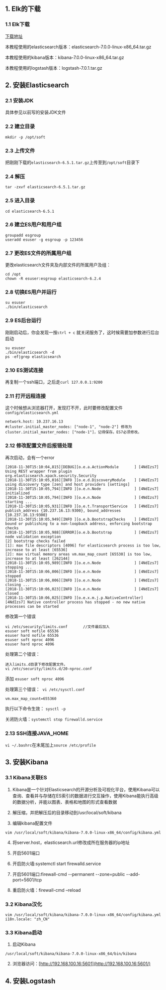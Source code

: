 ## 1. Elk的下载

### 1.1 Elk下载
[下载地址](https://www.elastic.co/cn/)

本教程使用的elasticsearch版本：elasticsearch-7.0.0-linux-x86_64.tar.gz

本教程使用的kibana版本：kibana-7.0.0-linux-x86_64.tar.gz

本教程使用的logstash版本：logstash-7.0.1.tar.gz

## 2. 安装Elasticsearch

### 2.1 安装JDK
具体参见以前写的安装JDK文件

### 2.2 建立目录
`mkdir -p /opt/soft`

### 2.3 上传文件
把刚刚下载的`elasticsearch-6.5.1.tar.gz`上传至到`/opt/soft`目录下

### 2.4 解压
`tar -zxvf elasticsearch-6.5.1.tar.gz`

### 2.5 进入目录 
`cd elasticsearch-6.5.1`

### 2.6 建立ES用户和用户组

```shell
groupadd esgroup
useradd esuser -g esgroup -p 123456
```
### 2.7 更改ES文件的所属用户组

更改elasticsearch文件夹及内部文件的所属用户及组：
```shell
cd /opt
chown -R esuser:esgroup elasticsearch-6.2.4
```

### 2.8 切换ES用户并运行

```shell
su esuser
./bin/elasticsearch
```

### 2.9 ES后台运行
刚刚启动后，你会发现一按`ctrl + c` 就关闭服务了，这时候需要加参数进行后台启动

```shell
su esuser
./bin/elasticsearch -d
ps -ef|grep elasticsearch
```

### 2.10 ES测试连接
再复制一个ssh端口，之后走`curl 127.0.0.1:9200`

### 2.11 打开远程连接
这个时候想从浏览器打开，发现打不开，此时要修改配置文件`config/elasticsearch.yml`
```shell
network.host: 10.237.16.13
#cluster.initial_master_nodes: ["node-1", "node-2"] 修改为 cluster.initial_master_nodes: ["node-1"]，记得保存。ES7必须修改。
```
### 2.12 修改配置文件后报错处理
再次启动，会有一个error
``` shell
[2018-11-30T15:10:04,815][DEBUG][o.e.a.ActionModule       ] [4NdIzs7] Using REST wrapper from plugin org.elasticsearch.xpack.security.Security
[2018-11-30T15:10:05,016][INFO ][o.e.d.DiscoveryModule    ] [4NdIzs7] using discovery type [zen] and host providers [settings]
[2018-11-30T15:10:05,794][INFO ][o.e.n.Node               ] [4NdIzs7] initialized
[2018-11-30T15:10:05,794][INFO ][o.e.n.Node               ] [4NdIzs7] starting ...
[2018-11-30T15:10:05,931][INFO ][o.e.t.TransportService   ] [4NdIzs7] publish_address {10.237.16.13:9300}, bound_addresses {10.237.16.13:9300}
[2018-11-30T15:10:05,949][INFO ][o.e.b.BootstrapChecks    ] [4NdIzs7] bound or publishing to a non-loopback address, enforcing bootstrap checks
[2018-11-30T15:10:05,988][ERROR][o.e.b.Bootstrap          ] [4NdIzs7] node validation exception
[2] bootstrap checks failed
[1]: max file descriptors [4096] for elasticsearch process is too low, increase to at least [65536]
[2]: max virtual memory areas vm.max_map_count [65530] is too low, increase to at least [262144]
[2018-11-30T15:10:05,989][INFO ][o.e.n.Node               ] [4NdIzs7] stopping ...
[2018-11-30T15:10:06,006][INFO ][o.e.n.Node               ] [4NdIzs7] stopped
[2018-11-30T15:10:06,006][INFO ][o.e.n.Node               ] [4NdIzs7] closing ...
[2018-11-30T15:10:06,023][INFO ][o.e.n.Node               ] [4NdIzs7] closed
[2018-11-30T15:10:06,025][INFO ][o.e.x.m.j.p.NativeController] [4NdIzs7] Native controller process has stopped - no new native processes can be started
```

修改第一个错误
```
vi /etc/security/limits.conf       //文件最后加入
esuser soft nofile 65536
esuser hard nofile 65536
esuser soft nproc 4096
esuser hard nproc 4096
```
处理第二个错误：
```
进入limits.d目录下修改配置文件。
vi /etc/security/limits.d/20-nproc.conf
```
添加 `esuser soft nproc 4096`

处理第三个错误：
​    `vi /etc/sysctl.conf`

```
vm.max_map_count=655360
```

执行以下命令生效：
`sysctl -p`

关闭防火墙：`systemctl stop firewalld.service`


### 2.13 SSH连接JAVA_HOME
`vi ~/.bashrc`在末尾加上`source /etc/profile`

## 3. 安装Kibana

### 3.1 Kibana关联ES

1. Kibana是一个针对Elasticsearch的开源分析及可视化平台，使用Kibana可以查询、查看并与存储在ES索引的数据进行交互操作，使用Kibana能执行高级的数据分析，并能以图表、表格和地图的形式查看数据

2. 解压缩，并把解压后的目录移动到/usr/local/soft/kibana

3. 编辑kibana配置文件

```properties
vim /usr/local/soft/kibana/kibana-7.0.0-linux-x86_64/config/kibana.yml
```

4. 将server.host，elasticsearch.url修改成所在服务器的ip地址

5. 开启5601端口

6. 开启防火墙:systemctl start firewalld.service

7. 开启5601端口:firewall-cmd --permanent --zone=public --add-port=5601/tcp

8. 重启防火墙：firewall-cmd –reload

### 3.2 Kibana汉化

```properties
vim /usr/local/soft/kibana/kibana-7.0.0-linux-x86_64/config/kibana.yml
i18n.locale: "zh_CN"
```

### 3.3 Kibana启动

1. 启动Kibana

```properties
/usr/local/soft/kibana/kibana-7.0.0-linux-x86_64/bin/kibana
```

2. 浏览器访问：[http://192.168.100.16:5601](http://192.168.100.16:5601/)

## 4. 安装Logstash